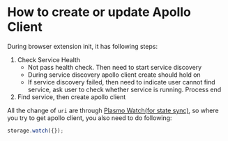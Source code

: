 # How to create or update Apollo Client

During browser extension init, it has following steps:

1. Check Service Health
   - Not pass health check. Then need to start service discovery
   - During service discovery apollo client create should hold on
   - If service discovery failed, then need to indicate user cannot find service, ask user to check whether service is running. Process end
2. Find service, then create apollo client

All the change of `uri` are through [Plasmo Watch(for state sync)](https://docs.plasmo.com/framework/storage#watch-for-state-sync), so where you try to get apollo client, you also need to do following:

```javascript
storage.watch({});
```
